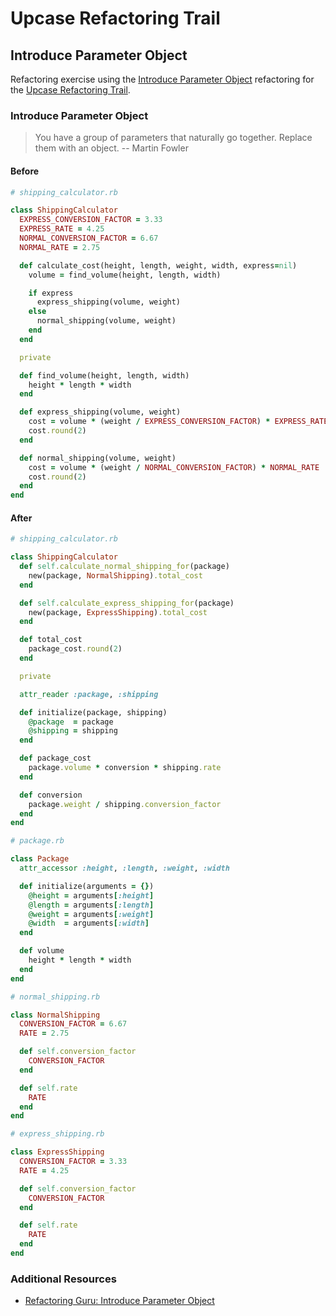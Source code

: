 # Upcase Refactoring Trail

## Introduce Parameter Object

Refactoring exercise using the [Introduce Parameter Object](https://refactoring.com/catalog/introduceParameterObject.html) refactoring for the [Upcase Refactoring Trail](https://thoughtbot.com/upcase/refactoring).

### Introduce Parameter Object

> You have a group of parameters that naturally go together. Replace them with an object. -- Martin Fowler

#### Before

```ruby
# shipping_calculator.rb

class ShippingCalculator
  EXPRESS_CONVERSION_FACTOR = 3.33
  EXPRESS_RATE = 4.25
  NORMAL_CONVERSION_FACTOR = 6.67
  NORMAL_RATE = 2.75

  def calculate_cost(height, length, weight, width, express=nil)
    volume = find_volume(height, length, width)

    if express
      express_shipping(volume, weight)
    else
      normal_shipping(volume, weight)
    end
  end

  private

  def find_volume(height, length, width)
    height * length * width
  end

  def express_shipping(volume, weight)
    cost = volume * (weight / EXPRESS_CONVERSION_FACTOR) * EXPRESS_RATE
    cost.round(2)
  end

  def normal_shipping(volume, weight)
    cost = volume * (weight / NORMAL_CONVERSION_FACTOR) * NORMAL_RATE
    cost.round(2)
  end
end
```

#### After

```ruby
# shipping_calculator.rb

class ShippingCalculator
  def self.calculate_normal_shipping_for(package)
    new(package, NormalShipping).total_cost
  end

  def self.calculate_express_shipping_for(package)
    new(package, ExpressShipping).total_cost
  end

  def total_cost
    package_cost.round(2)
  end

  private

  attr_reader :package, :shipping

  def initialize(package, shipping)
    @package  = package
    @shipping = shipping
  end

  def package_cost
    package.volume * conversion * shipping.rate
  end

  def conversion
    package.weight / shipping.conversion_factor
  end
end
```

```ruby
# package.rb

class Package
  attr_accessor :height, :length, :weight, :width

  def initialize(arguments = {})
    @height = arguments[:height]
    @length = arguments[:length]
    @weight = arguments[:weight]
    @width  = arguments[:width]
  end

  def volume
    height * length * width
  end
end
```

```ruby
# normal_shipping.rb

class NormalShipping
  CONVERSION_FACTOR = 6.67
  RATE = 2.75

  def self.conversion_factor
    CONVERSION_FACTOR
  end

  def self.rate
    RATE
  end
end
```

```ruby
# express_shipping.rb

class ExpressShipping
  CONVERSION_FACTOR = 3.33
  RATE = 4.25

  def self.conversion_factor
    CONVERSION_FACTOR
  end

  def self.rate
    RATE
  end
end
```

### Additional Resources

- [Refactoring Guru: Introduce Parameter Object](https://refactoring.guru/introduce-parameter-object)

